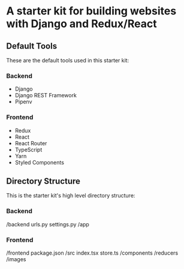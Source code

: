 # A starter kit for building websites with Django and Redux/React

## Default Tools

These are the default tools used in this starter kit:

### Backend

* Django
* Django REST Framework
* Pipenv

### Frontend

* Redux
* React
* React Router
* TypeScript
* Yarn
* Styled Components

## Directory Structure

This is the starter kit's high level directory structure:

### Backend

/backend
  urls.py
  settings.py
  /app

### Frontend

/frontend
  package.json
  /src
    index.tsx
    store.ts
    /components
    /reducers
    /images
